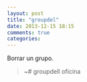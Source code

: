 ```yaml
---
layout: post
title: "groupdel"
date: 2013-12-15 18:15
comments: true
categories: 
---
```

Borrar un grupo.

>~# groupdell oficina

